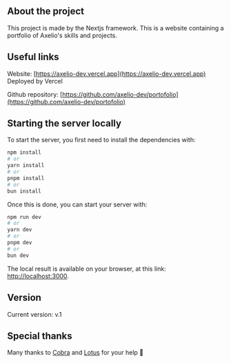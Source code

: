 ## About the project
This project is made by the Nextjs framework. 
This is a website containing a portfolio of Axelio's skills and projects.

## Useful links

Website: [https://axelio-dev.vercel.app](https://axelio-dev.vercel.app)
Deployed by Vercel

Github repository: [https://github.com/axelio-dev/portofolio](https://github.com/axelio-dev/portofolio)


## Starting the server locally
To start the server, you first need to install the dependencies with:

```bash
npm install
# or
yarn install
# or
pnpm install
# or
bun install
```

Once this is done, you can start your server with:

```bash
npm run dev
# or
yarn dev
# or
pnpm dev
# or
bun dev
```

The local result is available on your browser, at this link: [http://localhost:3000](http://localhost:3000).

## Version
Current version: v.1

## Special thanks
Many thanks to [Cobra](https://github.com/cbrra) and [Lotus](https://github.com/lotus64yt) for your help 💖